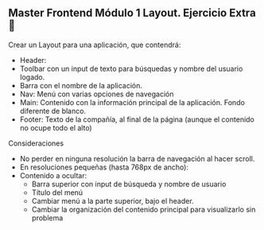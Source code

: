 ## Master Frontend Módulo 1 Layout. Ejercicio Extra :lemon:

Crear un Layout para una aplicación, que contendrá:
- Header:
- Toolbar con un input de texto para búsquedas y nombre del usuario logado.
- Barra con el nombre de la aplicación.
- Nav: Menú con varias opciones de navegación
- Main: Contenido con la información principal de la aplicación. Fondo diferente de blanco.
- Footer: Texto de la compañía, al final de la página (aunque el contenido no ocupe todo el alto)

Consideraciones
- No perder en ninguna resolución la barra de navegación al hacer scroll.
- En resoluciones pequeñas (hasta 768px de ancho):
- Contenido a ocultar:
  - Barra superior con input de búsqueda y nombre de usuario
  - Título del menú
  - Cambiar menú a la parte superior, bajo el header.
  - Cambiar la organización del contenido principal para visualizarlo sin problema
   
